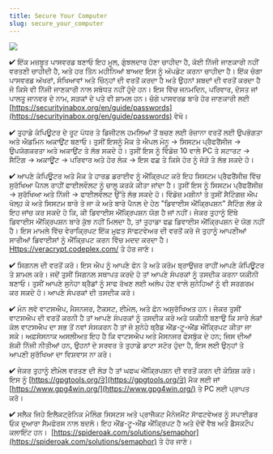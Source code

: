 ```yaml
---
title: Secure Your Computer
slug: secure_your_computer
---
```


![](/images/coverchap_4.jpg)




✔ ਇੱਕ ਮਜ਼ਬੂਤ ਪਾਸਵਰਡ ਬਣਾਓ ਇਹ ਮੂਲ, ਗੁੰਝਲਦਾਰ ਹੋਣਾ ਚਾਹੀਦਾ ਹੈ, ਕੋਈ ਨਿੱਜੀ ਜਾਣਕਾਰੀ ਨਹੀਂ ਵਰਤਣੀ ਚਾਹੀਦੀ ਹੈ, ਅਤੇ ਹਰ ਤਿੰਨ ਮਹੀਨਿਆਂ ਬਾਅਦ ਇਸ ਨੂੰ ਅੱਪਡੇਟ ਕਰਨਾ ਚਾਹੀਦਾ ਹੈ। ਇੱਕ ਚੰਗਾ ਪਾਸਵਰਡ ਅੱਖਰਾਂ, ਸੰਖਿਆਵਾਂ ਅਤੇ ਚਿੰਨ੍ਹਾਂ ਦੀ ਵਰਤੋਂ ਕਰਦਾ ਹੈ ਅਤੇ ਉਹਨਾਂ ਸ਼ਬਦਾਂ ਦੀ ਵਰਤੋਂ ਕਰਦਾ ਹੈ ਜੋ ਕਿਸੇ ਵੀ ਨਿੱਜੀ ਜਾਣਕਾਰੀ ਨਾਲ ਸਬੰਧਤ ਨਹੀਂ ਹੁੰਦੇ ਹਨ। ਇਸ ਵਿੱਚ ਜਨਮਦਿਨ, ਪਰਿਵਾਰ, ਦੋਸਤ ਜਾਂ ਪਾਲਤੂ ਜਾਨਵਰ ਦੇ ਨਾਮ, ਸੜਕਾਂ ਦੇ ਪਤੇ ਵੀ ਸ਼ਾਮਲ ਹਨ। ਚੰਗੇ ਪਾਸਵਰਡ ਬਾਰੇ ਹੋਰ ਜਾਣਕਾਰੀ ਲਈ [https://securityinabox.org/en/guide/passwords](https://securityinabox.org/en/guide/passwords) ਵੇਖੋ।

✔ ਤੁਹਾਡੇ ਕੰਪਿਊਟਰ ਦੇ ਰੂਟ ਪੱਧਰ ਤੇ ਡਿਜੀਟਲ ਹਮਲਿਆਂ ਤੋਂ ਬਚਣ ਲਈ ਰੋਜ਼ਾਨਾ ਵਰਤੋਂ ਲਈ ਉਪਭੋਗਤਾ ਅਤੇ ਐਡਮਿਨ ਅਕਾਉਂਟ ਬਣਾਓ। ਤੁਸੀਂ ਇਸਨੂੰ ਮੈਕ ਤੇ ਐਪਲ ਮੇਨੂ → ਸਿਸਟਮ ਪ੍ਰੈਫਰੈਂਸੀਜ → ਉਪਯੋਗਕਰਤਾ ਅਤੇ ਅਕਾਉਂਟ ਤੇ ਲੱਭ ਸਕਦੇ ਹੋ। ਤੁਸੀਂ ਇਸ ਨੂੰ ਵਿੰਡੋਜ਼ 10 ਵਾਲੇ PC ਤੇ ਸਟਾਰਟ → ਸੈਟਿੰਗ → ਅਕਾਊਂਟ → ਪਰਿਵਾਰ ਅਤੇ ਹੋਰ ਲੋਕ → ਇਸ ਫਛ ਤੇ ਕਿਸੇ ਹੋਰ ਨੂੰ ਜੋੜੋ ਤੇ ਲੱਭ ਸਕਦੇ ਹੋ।

✔ ਆਪਣੇ ਕੰਪਿਊਟਰ ਅਤੇ ਮੈਕ ਤੇ ਹਾਰਡ ਡਰਾਈਵ ਨੂੰ ਐਂਕ੍ਰਿਪਟ ਕਰੋ ਇਹ ਸਿਸਟਮ ਪ੍ਰੈਫਰੈਂਸੀਜ਼ ਵਿੱਚ ਸੁਰੱਖਿਆ ਪੈਨਲ ਰਾਹੀਂ ਫਾਈਲਵੌਲਟ ਨੂੰ ਚਾਲੂ ਕਰਕੇ ਕੀਤਾ ਜਾਂਦਾ ਹੈ। ਤੁਸੀਂ ਇਸ ਨੂੰ ਸਿਸਟਮ ਪ੍ਰੈਫਰੈਂਸੀਜ਼ → ਸੁਰੱਖਿਆ ਅਤੇ ਨਿੱਜੀ → ਫਾਈਲਵੌਲਟ ਉੱਤੇ ਲੱਭ ਸਕਦੇ ਹੋ। ਵਿੰਡੋਜ਼ ਮਸ਼ੀਨਾਂ ਤੇ ਤੁਸੀਂ ਸੈਟਿੰਗਜ਼ ਐਪ ਖੋਲ੍ਹ ਕੇ ਅਤੇ ਸਿਸਟਮ ਬਾਰੇ ਤੇ ਜਾ ਕੇ ਅਤੇ ਬਾਰੇ ਪੈਨਲ ਦੇ ਹੇਠ &quot;ਡਿਵਾਈਸ ਐਂਕ੍ਰਿਪਸ਼ਨ&quot; ਸੈਟਿੰਗ ਲੱਭ ਕੇ ਇਹ ਜਾਂਚ ਕਰ ਸਕਦੇ ਹੋ ਕਿ, ਕੀ ਡਿਵਾਈਸ ਐਂਕ੍ਰਿਪਸ਼ਨ ਯੋਗ ਹੈ ਜਾਂ ਨਹੀਂ। ਜੇਕਰ ਤੁਹਾਨੂੰ ਇੱਥੇ ਡਿਵਾਈਸ ਐਂਕ੍ਰਿਪਸ਼ਨ ਬਾਰੇ ਕੁੱਝ ਨਹੀਂ ਮਿਲਦਾ ਹੈ, ਤਾਂ ਤੁਹਾਡਾ ਫਛ ਡਿਵਾਈਸ ਐਂਕ੍ਰਿਪਸ਼ਨ ਦੇ ਯੋਗ ਨਹੀਂ ਹੈ। ਇਸ ਮਾਮਲੇ ਵਿੱਚ ਵੇਰਾਕ੍ਰਿਪਟ ਇੱਕ ਮੁਫਤ ਸਾੱਫਟਵੇਅਰ ਦੀ ਵਰਤੋਂ ਕਰੋ ਜੋ ਤੁਹਾਨੂੰ ਆਪਣੀਆਂ ਸਾਰੀਆਂ ਡਿਵਾਈਸਾਂ ਨੂੰ ਐਂਕ੍ਰਿਪਟ ਕਰਨ ਵਿੱਚ ਮਦਦ ਕਰਦਾ ਹੈ। [Https://veracrypt.codeplex.com/](Https://veracrypt.codeplex.com/) ਤੇ ਹੋਰ ਜਾਣੋ।




✔ ਸਿਗਨਲ ਦੀ ਵਰਤੋਂ ਕਰੋ। ਇਸ ਐਪ ਨੂੰ ਆਪਣੇ ਫੋਨ ਤੇ ਅਤੇ ਕਰੋਮ ਬ੍ਰਾਉਜ਼ਰ ਰਾਹੀਂ ਆਪਣੇ ਕੰਪਿਊਟਰ ਤੇ ਸ਼ਾਮਲ ਕਰੋ। ਜਦੋਂ ਤੁਸੀਂ ਸਿਗਨਲ ਸਥਾਪਤ ਕਰਦੇ ਹੋ ਤਾਂ ਆਪਣੇ ਸੰਪਰਕਾਂ ਨੂੰ ਤਸਦੀਕ ਕਰਨਾ ਯਕੀਨੀ ਬਣਾਓ। ਤੁਸੀਂ ਆਪਣੇ ਸੁਨੇਹਾ ਥ੍ਰੈਡਾਂ ਨੂੰ ਸਾਫ ਰੱਖਣ ਲਈ ਅਲੋਪ ਹੋਣ ਵਾਲੇ ਸੁਨੇਹਿਆਂ ਨੂੰ ਵੀ ਸਰਗਰਮ ਕਰ ਸਕਦੇ ਹੋ। ਆਪਣੇ ਸੰਪਰਕਾਂ ਦੀ ਤਸਦੀਕ ਕਰੋ।

✔ ਮੰਨ ਲਵੋ ਵਾਟਸਐਪ, ਮੈਸਨਜਰ, ਟੈਕਸਟ, ਈਮੇਲ, ਅਤੇ ਫ਼ੋਨ ਅਸੁਰੱਖਿਅਤ ਹਨ। ਜੇਕਰ ਤੁਸੀਂ ਵਾਟਸਐਪ ਦੀ ਵਰਤੋਂ ਕਰਨੀ ਹੈ ਤਾਂ ਆਪਣੇ ਸੰਪਰਕਾਂ ਨੂੰ ਤਸਦੀਕ ਕਰੋ ਅਤੇ ਯਕੀਨੀ ਬਣਾਉ ਕਿ ਸਾਰੇ ਲੋਕਾਂ ਕੋਲ ਵਾਟਸਐਪ ਦਾ ਸਭ ਤੋਂ ਨਵਾਂ ਸੰਸਕਰਨ ਹੈ ਤਾਂ ਜੋ ਸੁਨੇਹੇ ਥ੍ਰੈਡ ਐਂਡ-ਟੂ-ਐਂਡ ਐਂਕ੍ਰਿਪਟ ਕੀਤਾ ਜਾ ਸਕੇ। ਅਫ਼ਸੋਸਨਾਕ ਅਸਲੀਅਤ ਇਹ ਹੈ ਕਿ ਵਾਟਸਐਪ ਅਤੇ ਮੈਸਨਜਰ ਫੇਸਬੁੱਕ ਦੇ ਹਨ; ਜਿਸ ਦੀਆਂ ਸ਼ੱਕੀ ਨਿੱਜੀ ਨੀਤੀਆਂ ਹਨ, ਉਹਨਾਂ ਦੇ ਸਰਵਰ ਤੇ ਤੁਹਾਡੇ ਡਾਟਾ ਸਟੋਰ ਹੁੰਦਾ ਹੈ, ਇਸ ਲਈ ਉਨ੍ਹਾਂ ਤੇ ਆਪਣੀ ਸੁਰੱਖਿਆ ਦਾ ਵਿਸ਼ਵਾਸ ਨਾ ਕਰੋ। 

✔ ਜੇਕਰ ਤੁਹਾਨੂੰ ਈਮੇਲ ਵਰਤਣ ਦੀ ਲੋੜ ਹੈ ਤਾਂ ਘਫਘ ਐਂਕ੍ਰਿਪਸ਼ਨ ਦੀ ਵਰਤੋਂ ਕਰਨ ਦੀ ਕੋਸ਼ਿਸ਼ ਕਰੋ। ਇਸ ਨੂੰ [https://gpgtools.org/ਤੇ](https://gpgtools.org/ਤੇ) ਮੈਕ ਲਈ ਜਾਂ [https://www.gpg4win.org/](https://www.gpg4win.org/) ਤੇ PC ਲਈ ਪ੍ਰਾਪਤ ਕਰੋ।  

✔ ਸਲੈਕ ਜਿਹੇ ਇਲੈਕਟ੍ਰੋਨਿਕ ਮੇਲਿੰਗ ਸਿਸਟਸ ਅਤੇ ਪ੍ਰਾਜੈਕਟ ਮੈਨੇਜਮੈਂਟ ਸਾੱਫਟਵੇਅਰ ਨੂੰ ਸਪਾਈਡਰ ਓਕ ਦੁਆਰਾ ਸੈਮਫੋਰਸ ਨਾਲ ਬਦਲੋ। ਇਹ ਐਂਡ-ਟੂ-ਐਂਡ ਐਂਕ੍ਰਿਪਟ ਹੈ ਅਤੇ ਦੋਵੇਂ ਵੈਬ ਅਤੇ ਡੈਸਕਟੌਪ ਕਲਾਇੰਟ ਹਨ।  [https://spideroak.com/solutions/semaphor](https://spideroak.com/solutions/semaphor)  ਤੇ ਹੋਰ ਜਾਣੋ।
